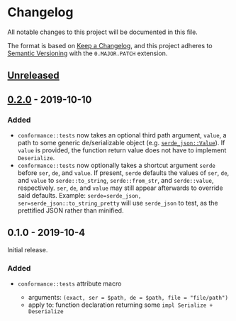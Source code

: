 # Changelog
All notable changes to this project will be documented in this file.

The format is based on [Keep a Changelog](https://keepachangelog.com/en/1.0.0/),
and this project adheres to [Semantic Versioning](https://semver.org/spec/v2.0.0.html)
with the `0.MAJOR.PATCH` extension.

## [Unreleased]

## [0.2.0] - 2019-10-10

### Added

- `conformance::tests` now takes an optional third path argument, `value`,
a path to some generic de/serializable object
(e.g. [`serde_json::Value`](https://docs.serde.rs/serde_json/enum.Value.html)).
If `value` is provided,
the function return value does not have to implement `Deserialize`.
- `conformance::tests` now optionally takes a shortcut argument `serde`
before `ser`, `de`, and `value`.
If present, `serde` defaults the values of `ser`, `de`, and `value` to
`serde::to_string`, `serde::from_str`, and `serde::value`, respectively.
`ser`, `de`, and `value` may still appear afterwards to override said defaults.
Example: `serde=serde_json, ser=serde_json::to_string_pretty`
will use `serde_json` to test, as the prettified JSON rather than minified.

## 0.1.0 - 2019-10-4

Initial release.

### Added

- `conformance::tests` attribute macro
  - arguments: `(exact, ser = $path, de = $path, file = "file/path")`
  - apply to: function declaration returning some `impl Serialize + Deserialize`

  [Unreleased]: <https://github.com/CAD97/tinyc/compare/conformance-0.2...master>
  [0.2.0]: <https://github.com/CAD97/tinyc/compare/b70fd58...conformance-0.2>